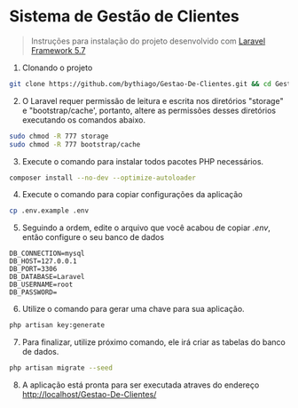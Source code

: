 # Sistema de Gestão de Clientes
> Instruções para instalação do projeto desenvolvido com [Laravel Framework 5.7](https://laravel.com/)

1) Clonando o projeto

``` bash
git clone https://github.com/bythiago/Gestao-De-Clientes.git && cd Gestao-De-Clientes
```

2) O Laravel requer permissão de leitura e escrita nos diretórios "storage" e "bootstrap/cache', portanto, altere as permissões desses diretórios executando os comandos abaixo.

``` bash
sudo chmod -R 777 storage
sudo chmod -R 777 bootstrap/cache
```

3) Execute o comando para instalar todos pacotes PHP necessários.

``` bash
composer install --no-dev --optimize-autoloader
```

4) Execute o comando para copiar configurações da aplicação

``` bash
cp .env.example .env
```

5) Seguindo a ordem, edite o arquivo que você acabou de copiar *.env*, então configure o seu banco de dados

``` text
DB_CONNECTION=mysql
DB_HOST=127.0.0.1
DB_PORT=3306
DB_DATABASE=Laravel
DB_USERNAME=root
DB_PASSWORD=
```

6) Utilize o comando para gerar uma chave para sua aplicação.

``` bash
php artisan key:generate
```

7) Para finalizar, utilize próximo comando, ele irá criar as tabelas do banco de dados.
``` bash
php artisan migrate --seed
```

8) A aplicação está pronta para ser executada atraves do endereço [http://localhost/Gestao-De-Clientes/](http://localhost/Gestao-De-Clientes/)